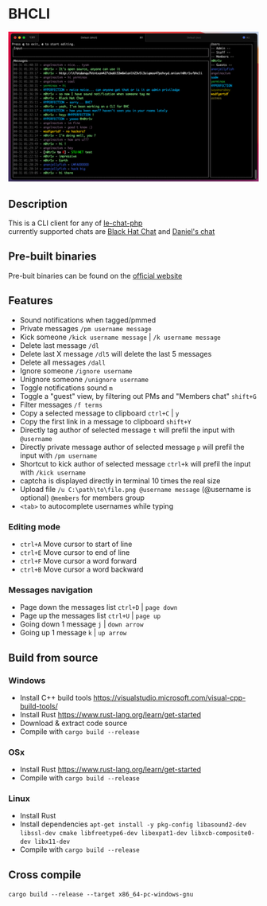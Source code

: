 # BHCLI

![screenshot](screenshot.png "Screenshot")

## Description

This is a CLI client for any of [le-chat-php](https://github.com/DanWin/le-chat-php)  
currently supported chats are [Black Hat Chat](http://blkhatjxlrvc5aevqzz5t6kxldayog6jlx5h7glnu44euzongl4fh5ad.onion) and
[Daniel's chat](http://danschat356lctri3zavzh6fbxg2a7lo6z3etgkctzzpspewu7zdsaqd.onion)

## Pre-built binaries

Pre-buit binaries can be found on the [official website](http://dkforestseeaaq2dqz2uflmlsybvnq2irzn4ygyvu53oazyorednviid.onion/bhcli)

## Features

- Sound notifications when tagged/pmmed
- Private messages `/pm username message`
- Kick someone `/kick username message` | `/k username message`
- Delete last message `/dl`
- Delete last X message `/dl5` will delete the last 5 messages
- Delete all messages `/dall`
- Ignore someone `/ignore username`
- Unignore someone `/unignore username`
- Toggle notifications sound `m`
- Toggle a "guest" view, by filtering out PMs and "Members chat" `shift+G`
- Filter messages `/f terms`
- Copy a selected message to clipboard `ctrl+C` | `y`
- Copy the first link in a message to clipboard `shift+Y`
- Directly tag author of selected message `t` will prefil the input with `@username `
- Directly private message author of selected message `p` will prefil the input with `/pm username `
- Shortcut to kick author of selected message `ctrl+k` will prefil the input with `/kick username `
- captcha is displayed directly in terminal 10 times the real size
- Upload file `/u C:\path\to\file.png @username message` (@username is optional) `@members` for members group
- `<tab>` to autocomplete usernames while typing

### Editing mode
- `ctrl+A` Move cursor to start of line
- `ctrl+E` Move cursor to end of line
- `ctrl+F` Move cursor a word forward
- `ctrl+B` Move cursor a word backward

### Messages navigation
- Page down the messages list `ctrl+D` | `page down`
- Page up the messages list `ctrl+U` | `page up`
- Going down 1 message `j` | `down arrow`
- Going up 1 message `k` | `up arrow`

## Build from source

### Windows

- Install C++ build tools https://visualstudio.microsoft.com/visual-cpp-build-tools/
- Install Rust https://www.rust-lang.org/learn/get-started
- Download & extract code source
- Compile with `cargo build --release`

### OSx

- Install Rust https://www.rust-lang.org/learn/get-started
- Compile with `cargo build --release`

### Linux

- Install Rust
- Install dependencies `apt-get install -y pkg-config libasound2-dev libssl-dev cmake libfreetype6-dev libexpat1-dev libxcb-composite0-dev libx11-dev`
- Compile with `cargo build --release`

## Cross compile

`cargo build --release --target x86_64-pc-windows-gnu`
